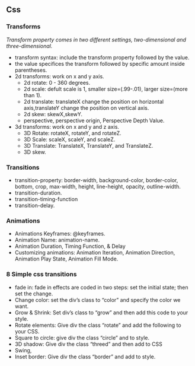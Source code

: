 ## Css
### Transforms
*Transform property comes in two different settings, two-dimensional and three-dimensional.*
* transform syntax: include the transform property followed by the value.
* the value specifices the transform followed by specific amount inside parentheses.
* 2d transforms: work on x and y axis.
  * 2d rotate: 0 - 360 degrees.
  * 2d scale: defult scale is 1, smaller size=(.99-.01), larger size=(more than 1).
  * 2d translate: translateX change the position on horizontal axis,translateY change the position on vertical axis.
  * 2d skew: skewX,skewY.
  * perspective, perspective origin, Perspective Depth Value.
* 3d transforms: work on x and y and z axis.
  * 3D Rotate: rotateX, rotateY, and rotateZ.
  * 3D Scale: scaleX, scaleY, and scaleZ.
  * 3D Translate: TranslateX, TranslateY, and TranslateZ.
  * 3D skew.
### Transitions
* transition-property: border-width, background-color, border-color, bottom, crop, max-width, height, line-height, opacity, outline-width.
* transition-duration.
* transition-timing-function
* transition-delay.
### Animations
* Animations Keyframes: @keyframes.
* Animation Name: animation-name.
* Animation Duration, Timing Function, & Delay
* Customizing animations: Animation Iteration, Animation Direction, Animation Play State, Animation Fill Mode.
### 8 Simple css transitions
* fade in: fade in effects are coded in two steps: set the initial state; then set the change.
* Change color: set the div’s class to “color” and specify the color we want.
* Grow & Shrink: Set div’s class to “grow” and then add this code to your style.
* Rotate elements: Give div the class “rotate” and add the following to your CSS.
* Square to circle: give div the class “circle” and to style.
* 3D shadow: Give div the class “threed” and then add to CSS
* Swing, 
* Inset border: Give div the class “border” and add to style.



